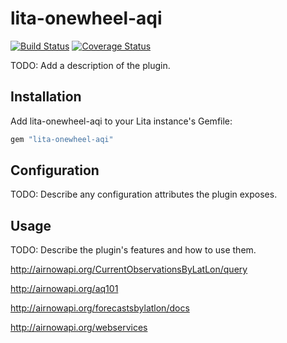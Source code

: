 # lita-onewheel-aqi

[![Build Status](https://travis-ci.org/onewheelskyward/lita-onewheel-aqi.png?branch=master)](https://travis-ci.org/onewheelskyward/lita-onewheel-aqi)
[![Coverage Status](https://coveralls.io/repos/onewheelskyward/lita-onewheel-aqi/badge.png)](https://coveralls.io/r/onewheelskyward/lita-onewheel-aqi)

TODO: Add a description of the plugin.

## Installation

Add lita-onewheel-aqi to your Lita instance's Gemfile:

``` ruby
gem "lita-onewheel-aqi"
```

## Configuration

TODO: Describe any configuration attributes the plugin exposes.

## Usage

TODO: Describe the plugin's features and how to use them.

http://airnowapi.org/CurrentObservationsByLatLon/query

http://airnowapi.org/aq101

http://airnowapi.org/forecastsbylatlon/docs

http://airnowapi.org/webservices
